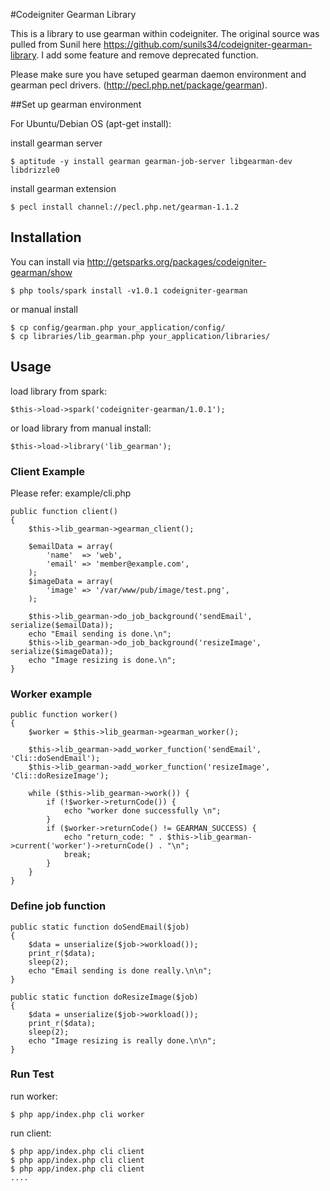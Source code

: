#Codeigniter Gearman Library

This is a library to use gearman within codeigniter. The original source was pulled from Sunil here https://github.com/sunils34/codeigniter-gearman-library. I add some feature and remove deprecated function.

Please make sure you have setuped gearman daemon environment and gearman pecl drivers. (http://pecl.php.net/package/gearman).

##Set up gearman environment

For Ubuntu/Debian OS (apt-get install):

install gearman server

```
$ aptitude -y install gearman gearman-job-server libgearman-dev libdrizzle0
```

install gearman extension

```
$ pecl install channel://pecl.php.net/gearman-1.1.2
```

## Installation

You can install via http://getsparks.org/packages/codeigniter-gearman/show

```
$ php tools/spark install -v1.0.1 codeigniter-gearman
```

or manual install

```
$ cp config/gearman.php your_application/config/
$ cp libraries/lib_gearman.php your_application/libraries/
```

## Usage

load library from spark:

```
$this->load->spark('codeigniter-gearman/1.0.1');
```

or load library from manual install:

```
$this->load->library('lib_gearman');
```

### Client Example

Please refer: example/cli.php

    public function client()
    {
        $this->lib_gearman->gearman_client();

        $emailData = array(
            'name'  => 'web',
            'email' => 'member@example.com',
        );
        $imageData = array(
            'image' => '/var/www/pub/image/test.png',
        );

        $this->lib_gearman->do_job_background('sendEmail', serialize($emailData));
        echo "Email sending is done.\n";
        $this->lib_gearman->do_job_background('resizeImage', serialize($imageData));
        echo "Image resizing is done.\n";
    }

### Worker example

    public function worker()
    {
        $worker = $this->lib_gearman->gearman_worker();

        $this->lib_gearman->add_worker_function('sendEmail', 'Cli::doSendEmail');
        $this->lib_gearman->add_worker_function('resizeImage', 'Cli::doResizeImage');

        while ($this->lib_gearman->work()) {
            if (!$worker->returnCode()) {
                echo "worker done successfully \n";
            }
            if ($worker->returnCode() != GEARMAN_SUCCESS) {
                echo "return_code: " . $this->lib_gearman->current('worker')->returnCode() . "\n";
                break;
            }
        }
    }

### Define job function

    public static function doSendEmail($job)
    {
        $data = unserialize($job->workload());
        print_r($data);
        sleep(2);
        echo "Email sending is done really.\n\n";
    }

    public static function doResizeImage($job)
    {
        $data = unserialize($job->workload());
        print_r($data);
        sleep(2);
        echo "Image resizing is really done.\n\n";
    }

### Run Test

run worker:

```
$ php app/index.php cli worker
```

run client:

```
$ php app/index.php cli client
$ php app/index.php cli client
$ php app/index.php cli client
....
```